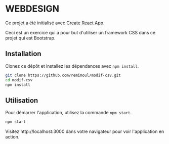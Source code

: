 # WEBDESIGN 

Ce projet a été initialisé avec [Create React App](https://github.com/facebook/create-react-app).

Ceci est un exercice qui a pour but d'utiliser un framework CSS dans ce projet qui est Bootstrap.

## Installation

Clonez ce dépôt et installez les dépendances avec `npm install`.

```bash
git clone https://github.com/remimoul/modif-csv.git
cd modif-csv
npm install
```

## Utilisation

Pour démarrer l'application, utilisez la commande `npm start`.

```bash
npm start
```

Visitez http://localhost:3000 dans votre navigateur pour voir l'application en action.

